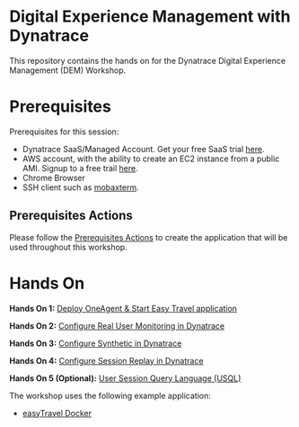 # Digital Experience Management with Dynatrace
This repository contains the hands on for the Dynatrace Digital Experience Management (DEM) Workshop.

# Prerequisites

Prerequisites for this session:

* Dynatrace SaaS/Managed Account. Get your free SaaS trial [here](https://www.dynatrace.com/trial/).
* AWS account, with the ability to create an EC2 instance from a public AMI. Signup to a free trail [here](https://aws.amazon.com/free/).
* Chrome Browser
* SSH client such as [mobaxterm](https://mobaxterm.mobatek.net/).

## Prerequisites Actions
Please follow the [Prerequisites Actions](//Prerequisite%20Actions) to create the application that will be used throughout this workshop.


# Hands On

**Hands On 1:** [Deploy OneAgent & Start Easy Travel application](/Hands%20On%201%20-%20Deploy%20Dynatrace%20OneAgent)

**Hands On 2:** [Configure Real User Monitoring in Dynatrace](/Hands%20On%202%20-%20Configure%20Real%20User%20Monitoring)

**Hands On 3:** [Configure Synthetic in Dynatrace](/Hands%20On%203%20-%20Configure%20Synthetic%20Test)

**Hands On 4:** [Configure Session Replay in Dynatrace](/Hands%20On%204%20-%20Configure%20Session%20Replay)

**Hands On 5 (Optional):** [User Session Query Language (USQL)](/Hands%20On%205%20-%20Introduction%20to%20USQL)


The workshop uses the following example application:

* [easyTravel Docker](https://github.com/Dynatrace/easyTravel-Docker)
